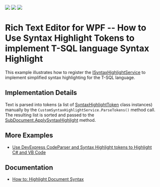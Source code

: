 <!-- default badges list -->
![](https://img.shields.io/endpoint?url=https://codecentral.devexpress.com/api/v1/VersionRange/141575675/23.2.2%2B)
[![](https://img.shields.io/badge/Open_in_DevExpress_Support_Center-FF7200?style=flat-square&logo=DevExpress&logoColor=white)](https://supportcenter.devexpress.com/ticket/details/T830556)
[![](https://img.shields.io/badge/📖_How_to_use_DevExpress_Examples-e9f6fc?style=flat-square)](https://docs.devexpress.com/GeneralInformation/403183)
<!-- default badges end -->
# Rich Text Editor for WPF -- How to Use Syntax Highlight Tokens to implement T-SQL language Syntax Highlight

This example illustrates how to register the [ISyntaxHighlightService](https://docs.devexpress.com/OfficeFileAPI/DevExpress.XtraRichEdit.Services.ISyntaxHighlightService) to implement simplified syntax highlighting for the T-SQL language.

## Implementation Details

Text is parsed into tokens (a list of [SyntaxHighlightToken](https://docs.devexpress.com/OfficeFileAPI/DevExpress.XtraRichEdit.API.Native.SyntaxHighlightToken) class instances) manually by the `CustomSyntaxHighlightService.ParseTokens()` method call. The resulting list is sorted and passed to the [SubDocument.ApplySyntaxHighlight](https://docs.devexpress.com/OfficeFileAPI/DevExpress.XtraRichEdit.API.Native.SubDocument.ApplySyntaxHighlight(System.Collections.Generic.List-DevExpress.XtraRichEdit.API.Native.SyntaxHighlightToken-)) method.

## More Examples

* [Use DevExpress CodeParser and Syntax Highlight tokens to Highlight C# and VB Code](https://github.com/DevExpress-Examples/syntax-highlighting-for-c-and-vb-code-using-devexpress-codeparser-and-syntax-highlight-tokens)

## Documentation

* [How to: Highlight Document Syntax](https://docs.devexpress.com/WPF/14714/controls-and-libraries/rich-text-editor/examples/automation/how-to-highlight-document-syntax)